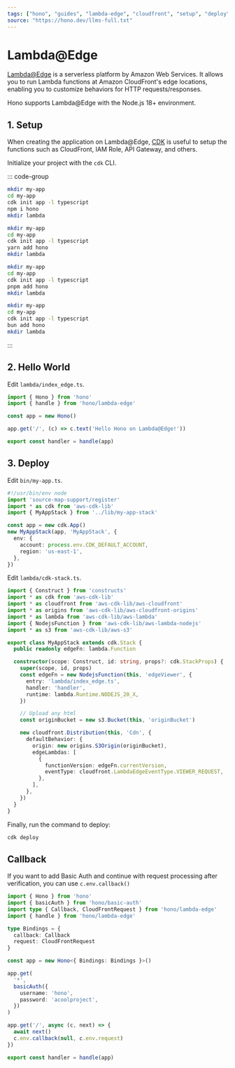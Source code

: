 ```yaml
---
tags: ["hono", "guides", "lambda-edge", "cloudfront", "setup", "deploy", "cdk", "callback"]
source: "https://hono.dev/llms-full.txt"
---
```


# Lambda@Edge

[Lambda@Edge](https://aws.amazon.com/lambda/edge/) is a serverless platform by Amazon Web Services. It allows you to run Lambda functions at Amazon CloudFront's edge locations, enabling you to customize behaviors for HTTP requests/responses.

Hono supports Lambda@Edge with the Node.js 18+ environment.

## 1. Setup

When creating the application on Lambda@Edge,
[CDK](https://docs.aws.amazon.com/serverless-application-model/latest/developerguide/serverless-cdk.html)
is useful to setup the functions such as CloudFront, IAM Role, API Gateway, and others.

Initialize your project with the `cdk` CLI.

::: code-group

```sh [npm]
mkdir my-app
cd my-app
cdk init app -l typescript
npm i hono
mkdir lambda
```

```sh [yarn]
mkdir my-app
cd my-app
cdk init app -l typescript
yarn add hono
mkdir lambda
```

```sh [pnpm]
mkdir my-app
cd my-app
cdk init app -l typescript
pnpm add hono
mkdir lambda
```

```sh [bun]
mkdir my-app
cd my-app
cdk init app -l typescript
bun add hono
mkdir lambda
```

:::

## 2. Hello World

Edit `lambda/index_edge.ts`.

```ts
import { Hono } from 'hono'
import { handle } from 'hono/lambda-edge'

const app = new Hono()

app.get('/', (c) => c.text('Hello Hono on Lambda@Edge!'))

export const handler = handle(app)
```

## 3. Deploy

Edit `bin/my-app.ts`.

```ts
#!/usr/bin/env node
import 'source-map-support/register'
import * as cdk from 'aws-cdk-lib'
import { MyAppStack } from '../lib/my-app-stack'

const app = new cdk.App()
new MyAppStack(app, 'MyAppStack', {
  env: {
    account: process.env.CDK_DEFAULT_ACCOUNT,
    region: 'us-east-1',
  },
})
```

Edit `lambda/cdk-stack.ts`.

```ts
import { Construct } from 'constructs'
import * as cdk from 'aws-cdk-lib'
import * as cloudfront from 'aws-cdk-lib/aws-cloudfront'
import * as origins from 'aws-cdk-lib/aws-cloudfront-origins'
import * as lambda from 'aws-cdk-lib/aws-lambda'
import { NodejsFunction } from 'aws-cdk-lib/aws-lambda-nodejs'
import * as s3 from 'aws-cdk-lib/aws-s3'

export class MyAppStack extends cdk.Stack {
  public readonly edgeFn: lambda.Function

  constructor(scope: Construct, id: string, props?: cdk.StackProps) {
    super(scope, id, props)
    const edgeFn = new NodejsFunction(this, 'edgeViewer', {
      entry: 'lambda/index_edge.ts',
      handler: 'handler',
      runtime: lambda.Runtime.NODEJS_20_X,
    })

    // Upload any html
    const originBucket = new s3.Bucket(this, 'originBucket')

    new cloudfront.Distribution(this, 'Cdn', {
      defaultBehavior: {
        origin: new origins.S3Origin(originBucket),
        edgeLambdas: [
          {
            functionVersion: edgeFn.currentVersion,
            eventType: cloudfront.LambdaEdgeEventType.VIEWER_REQUEST,
          },
        ],
      },
    })
  }
}
```

Finally, run the command to deploy:

```sh
cdk deploy
```

## Callback

If you want to add Basic Auth and continue with request processing after verification, you can use `c.env.callback()`

```ts
import { Hono } from 'hono'
import { basicAuth } from 'hono/basic-auth'
import type { Callback, CloudFrontRequest } from 'hono/lambda-edge'
import { handle } from 'hono/lambda-edge'

type Bindings = {
  callback: Callback
  request: CloudFrontRequest
}

const app = new Hono<{ Bindings: Bindings }>()

app.get(
  '*',
  basicAuth({
    username: 'hono',
    password: 'acoolproject',
  })
)

app.get('/', async (c, next) => {
  await next()
  c.env.callback(null, c.env.request)
})

export const handler = handle(app)
```

